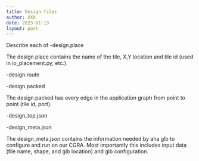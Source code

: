 ```yaml
---
title: Design files
author: XXX
date: 2023-01-13
layout: post
---
```





Describe each of
-design.place

The design.place contains the name of the tile, X,Y location and tile id (used in io_placement.py, etc.).

-design.route

-design.packed

The design.packed has every edge in the application graph from point to point (tile id, port).

-design_top.json

-design_meta.json

The design_meta.json contains the information needed by aha glb to configure and run on our CGRA. Most importantly this includes input data (file name, shape, and glb location) and glb configuration. 
